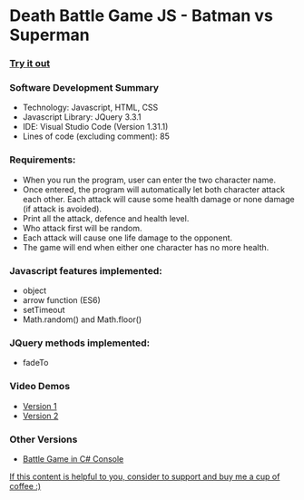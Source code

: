 # Death Battle Game JS - Batman vs Superman

### [Try it out](https://ngaisteve1.github.io/DeathBattleGameJS/)

### Software Development Summary
- Technology: Javascript, HTML, CSS
- Javascript Library: JQuery 3.3.1
- IDE: Visual Studio Code (Version 1.31.1)
- Lines of code (excluding comment): 85

### Requirements:
- When you run the program, user can enter the two character name.
- Once entered, the program will automatically let both character attack each other. Each attack will cause some health damage or none damage (if attack is avoided).
- Print all the attack, defence and health level.
- Who attack first will be random. 
- Each attack will cause one life damage to the opponent.
- The game will end when either one character has no more health.

### Javascript features implemented:
- object
- arrow function (ES6)
- setTimeout
- Math.random() and Math.floor()

### JQuery methods implemented:
- fadeTo

### Video Demos
- [Version 1](https://youtu.be/0sJuqwOhWGw)
- [Version 2](https://youtu.be/Aag9LzhSPQ8)

### Other Versions
- [Battle Game in C# Console](https://github.com/ngaisteve1/DeathBattleGame_With_OOP)

[If this content is helpful to you, consider to support and buy me a cup of coffee :) ](https://ko-fi.com/V7V2PN67)

